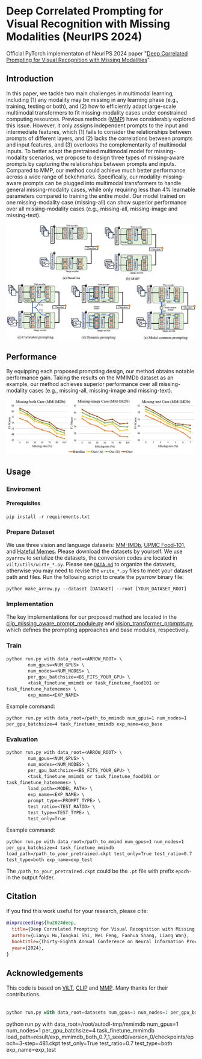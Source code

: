 # Deep Correlated Prompting for Visual Recognition with Missing Modalities (NeurIPS 2024)
Official PyTorch implementaton of NeurIPS 2024 paper "[Deep Correlated Prompting for Visual Recognition with Missing Modalities](https://arxiv.org/abs/2410.06558)".  

## Introduction
In this paper, we tackle two main challenges in multimodal learning, including (1) any modality may be missing in any learning phase (e.g., training, testing or both), and (2) how to efficiently adapt large-scale multimodal transformers to fit missing-modality cases under constrained computing resources. Previous methods ([MMP](https://arxiv.org/abs/2303.03369)) have considerably explored this issue. However, it only assigns independent prompts to the input and intermediate features, which (1) fails to consider the relationships between prompts of different layers, and (2) lacks the correlations between prompts and input features, and (3) overlooks the complementarity of multimodal inputs. To better adapt the pretrained multimodal model for missing-modality scenarios, we propose to design three types of missing-aware prompts by capturing the relationships between prompts and inputs. Compared to MMP, our method could achieve much better performance across a wide range of bekchmarks. Specifically, our modality-missing-aware prompts can be plugged into multimodal transformers to handle general missing-modality cases, while only requiring less than 4% learnable parameters compared to training the entire model. Our model trained on one missing-modality case (missing-all) can show superior performance over all missing-modality cases (e.g., missing-all, missing-image and missing-text).

<div align="center">
  <img src="fig/figure_comparison.jpg"/>
</div>

## Performance
By equipping each proposed prompting design, our method obtains notable performance gain. Taking the results on the MMIMDb dataset as an example, our method achieves superior performance over all missing-modality cases (e.g., missing-all, missing-image and missing-text).

<div align="center">
  <img src="fig/figure3.jpg"/>
</div>

## Usage
### Enviroment
#### Prerequisites
```
pip install -r requirements.txt
```

### Prepare Dataset
We use three vision and language datasets: [MM-IMDb](https://github.com/johnarevalo/gmu-mmimdb), [UPMC Food-101](https://visiir.isir.upmc.fr/explore), and [Hateful Memes](https://ai.facebook.com/blog/hateful-memes-challenge-and-data-set/). Please download the datasets by yourself. We use `pyarrow` to serialize the datasets, the conversion codes are located in `vilt/utils/wirte_*.py`. Please see [`DATA.md`](./DATA.md) to organize the datasets, otherwise you may need to revise the `write_*.py` files to meet your dataset path and files. Run the following script to create the pyarrow binary file:
```
python make_arrow.py --dataset [DATASET] --root [YOUR_DATASET_ROOT]
```

### Implementation
The key implementations for our proposed method are located in the [clip_missing_aware_prompt_module.py](./clip/modules/clip_missing_aware_prompt_module.py) and [vision_transformer_prompts.py](./clip/modules/vision_transformer_prompts.py), which defines the prompting approaches and base modules, respectively.

### Train
```
python run.py with data_root=<ARROW_ROOT> \
        num_gpus=<NUM_GPUS> \
        num_nodes=<NUM_NODES> \
        per_gpu_batchsize=<BS_FITS_YOUR_GPU> \
        <task_finetune_mmimdb or task_finetune_food101 or task_finetune_hatememes> \
        exp_name=<EXP_NAME>
```
Example command:
```
python run.py with data_root=/path_to_mmimdb num_gpus=1 num_nodes=1 per_gpu_batchsize=4 task_finetune_mmimdb exp_name=exp_base
```
### Evaluation
```
python run.py with data_root=<ARROW_ROOT> \
        num_gpus=<NUM_GPUS> \
        num_nodes=<NUM_NODES> \
        per_gpu_batchsize=<BS_FITS_YOUR_GPU> \
        <task_finetune_mmimdb or task_finetune_food101 or task_finetune_hatememes> \
        load_path=<MODEL_PATH> \
        exp_name=<EXP_NAME> \
        prompt_type=<PROMPT_TYPE> \
        test_ratio=<TEST_RATIO> \
        test_type=<TEST_TYPE> \
        test_only=True     
```
Example command:
```
python run.py with data_root=/path_to_mmimd num_gpus=1 num_nodes=1 per_gpu_batchsize=4 task_finetune_mmimdb load_path=/path_to_your_pretrained.ckpt test_only=True test_ratio=0.7 test_type=both exp_name=exp_test
```
The `/path_to_your_pretrained.ckpt` could be the `.pt` file with prefix `epoch-` in the output folder.
## Citation
If you find this work useful for your research, please cite:
```Bibtex
@inproceedings{hu2024deep,
  title={Deep Correlated Prompting for Visual Recognition with Missing Modalities},
  author={Lianyu Hu,Tongkai Shi, Wei Feng, Fanhua Shang, Liang Wan},
  booktitle={Thirty-Eighth Annual Conference on Neural Information Processing Systems},
  year={2024},
}
```

## Acknowledgements
This code is based on [ViLT](https://github.com/dandelin/ViLT.git), [CLIP](https://github.com/openai/CLIP) and [MMP](https://github.com/yilunlee/missing_aware_prompts). Many thanks for their contributions. 

```python

python run.py with data_root=datasets num_gpus=1 num_nodes=1 per_gpu_batchsize=4 task_finetune_mmimdb exp_name=exp_base

```
python run.py with data_root=/root/autodl-tmp/mmimdb num_gpus=1 num_nodes=1 per_gpu_batchsize=4 task_finetune_mmimdb load_path=result/exp_mmimdb_both_0.7_1_seed0/version_0/checkpoints/epoch=3-step=481.ckpt test_only=True test_ratio=0.7 test_type=both exp_name=exp_test
